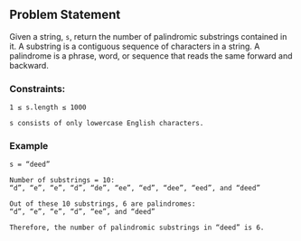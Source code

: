 ## **Problem Statement** 

Given a string, `s`, return the number of palindromic substrings contained in it. A substring is a contiguous sequence of characters in a string. A palindrome is a phrase, word, or sequence that reads the same forward and backward.

### **Constraints**:

    1 ≤ s.length ≤ 1000

    s consists of only lowercase English characters.

### Example

    s = “deed”

    Number of substrings = 10:
    “d”, “e”, “e”, “d”, “de”, “ee”, “ed”, “dee”, “eed”, and “deed”

    Out of these 10 substrings, 6 are palindromes:
    “d”, “e”, “e”, “d”, “ee”, and “deed”

    Therefore, the number of palindromic substrings in “deed” is 6.


